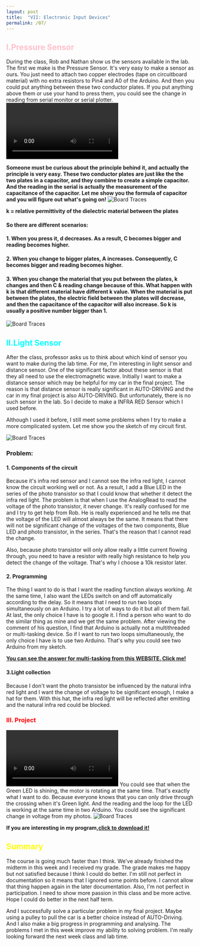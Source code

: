 ```yaml
---
layout: post
title:  "VII: Electronic Input Devices"
permalink: /07/
---
```


<h2 style="color:Pink;"> I.Pressure Sensor</h2>
During the class, Rob and Nathan show us the sensors available in the lab. The first we make is the Pressure Sensor. It's very easy to make a sensor as ours. You just need to attach two copper electrodes (tape on circuitboard material) with no extra resistors to Pin4 and A0 of the Arduino. And then you could put anything between these two conductor plates. If you put anything above them or use your hand to press them, you could see the change in reading from serial monitor or serial plotter.
<video controls>
	<source src="4.mp4" type="video/mp4">
</video>

**Someone must be curious about the principle behind it, and actually the principle is very easy. These two conductor plates are just like the the two plates in a capacitor, and they combine to create a simple capacitor. And the reading in the serial is actually the measurement of the capacitance of the capacitor. Let me show you the formula of capacitor and you will figure out what's going on!**
<img src="capacitor.jpeg" alt="Board Traces">

**k = relative permittivity of the dielectric material between the plates**

#### So there are different scenarios:

#### 1. When you press it, d decreases. As a result, C becomes bigger and reading becomes higher.

#### 2. When you change to bigger plates, A increases. Consequently, C becomes bigger and reading becomes higher.

#### 3. When you change the material that you put between the plates, k changes and then C & reading change because of this. What happen with k is that different material have different k value. When the material is put between the plates, the electric field between the plates will decrease, and then the capacitance of the capacitor will also increase. So k is usually a positive number bigger than 1.
<img src="capacitance.png" alt="Board Traces">

<h2 style="color:Aqua;"> II.Light Sensor</h2>
After the class, professor asks us to think about which kind of sensor you want to make during the lab time. For me, I'm interesting in light sensor and distance sensor. One of the significant factor about these sensor is that they all need to use the electromagnetic wave. Initially I want to make a distance sensor which may be helpful for my car in the final project. The reason is that distance sensor is really significant in AUTO-DRIVING and the car in my final project is also AUTO-DRIVING. But unfortunately, there is no such sensor in the lab. So I decide to make a INFRA RED Sensor which I used before.

Although I used it before, I still meet some problems when I try to make a more complicated system. Let me show you the sketch of my circuit first.

<img src="6.jpeg" alt="Board Traces">

### Problem:

#### 1. Components of the circuit
Because it's infra red sensor and I cannot see the infra red light, I cannot know the circuit working well or not. As a result, I add a Blue LED in the series of the photo transistor so that I could know that whether it detect the infra red light. The problem is that when I use the AnalogRead to read the voltage of the photo transistor, it never change. It's really confused for me and I try to get help from Rob. He is really experienced and he tells me that the voltage of the LED will almost always be the same. It means that there will not be significant change of the voltages of the two components, Blue LED and photo transistor, in the series. That's the reason that I cannot read the change. 

Also, because photo transistor will only allow really a little current flowing through, you need to have a resistor with really high resistance to help you detect the change of the voltage. That's why I choose a 10k resistor later.

#### 2. Programming
The thing I want to do is that I want the reading function always working. At the same time, I also want the LEDs switch on and off automatically according to the delay. So it means that I need to run two loops simultaneously on an Arduino. I try a lot of ways to do it but all of them fail. At last, the only choice I have is to google it. I find a person who want to do the similar thing as mine and we get the same problem. After viewing the comment of his question, I find that Arduino is actually not a multithreaded or multi-tasking device. So if I want to run two loops simultaneously, the only choice I have is to use two Arduino. That's why you could see two Arduino from my sketch.

<a href="https://arduino.stackexchange.com/questions/4376/how-can-i-run-two-loops-simultaneously-on-an-arduino-uno/">**You can see the answer for multi-tasking from this WEBSITE. Click me!**<a>

#### 3.Light collection
Because I don't want the photo transistor be influenced by the natural infra red light and I want the change of voltage to be significant enough, I make a hat for them. With this hat, the infra red light will be reflected after emitting and the natural infra red could be blocked.

<h3 style="color:Red;"> III. Project</h3>
<video controls>
	<source src="1.mp4" type="video/mp4">
</video>
You could see that when the Green LED is shining, the motor is rotating at the same time. That's exactly what I want to do. Because everyone knows that you can only drive through the crossing when it's Green light. And the reading and the loop for the LED is working at the same time in two Arduino. You could see the significant change in voltage from my photos.
<img src="reading.jpeg" alt="Board Traces">

**If you are interesting in my program,**<a href='LIGHT_SENSOR.ino' download>**click to download it!**</a>

<h2 style="color:Yellow;"> Summary</h2>
The course is going much faster than I think. We've already finished the midterm in this week and I received my grade. The grade makes me happy but not satisfied because I think I could do better. I'm still not perfect in documentation so it means that I ignored some points before. I cannot allow that thing happen again in the later documentation. Also, I'm not perfect in participation. I need to show more passion in this class and be more active. Hope I could do better in the next half term.

And I successfully solve a particular problem in my final project. Maybe using a pulley to pull the car is a better choice instead of AUTO-Driving. And I also make a big progress in programming and analysing. The problems I met in this week improve my ability to solving problem. I'm really looking forward the next week class and lab time.




